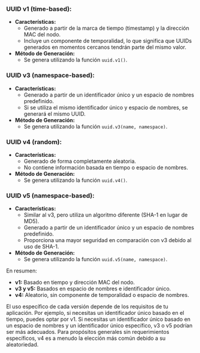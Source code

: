 ### **UUID v1 (time-based):**
- **Características:**
  - Generado a partir de la marca de tiempo (timestamp) y la dirección MAC del nodo.
  - Incluye un componente de temporalidad, lo que significa que UUIDs generados en momentos cercanos tendrán parte del mismo valor.
- **Método de Generación:**
  - Se genera utilizando la función `uuid.v1()`.

### **UUID v3 (namespace-based):**
- **Características:**
  - Generado a partir de un identificador único y un espacio de nombres predefinido.
  - Si se utiliza el mismo identificador único y espacio de nombres, se generará el mismo UUID.
- **Método de Generación:**
  - Se genera utilizando la función `uuid.v3(name, namespace)`.

### **UUID v4 (random):**
- **Características:**
  - Generado de forma completamente aleatoria.
  - No contiene información basada en tiempo o espacio de nombres.
- **Método de Generación:**
  - Se genera utilizando la función `uuid.v4()`.

### **UUID v5 (namespace-based):**
- **Características:**
  - Similar al v3, pero utiliza un algoritmo diferente (SHA-1 en lugar de MD5).
  - Generado a partir de un identificador único y un espacio de nombres predefinido.
  - Proporciona una mayor seguridad en comparación con v3 debido al uso de SHA-1.
- **Método de Generación:**
  - Se genera utilizando la función `uuid.v5(name, namespace)`.

En resumen:

- **v1:** Basado en tiempo y dirección MAC del nodo.
- **v3 y v5:** Basados en espacio de nombres e identificador único.
- **v4:** Aleatorio, sin componente de temporalidad o espacio de nombres.

El uso específico de cada versión depende de los requisitos de tu aplicación. Por ejemplo, si necesitas un identificador único basado en el tiempo, puedes optar por v1. Si necesitas un identificador único basado en un espacio de nombres y un identificador único específico, v3 o v5 podrían ser más adecuados. Para propósitos generales sin requerimientos específicos, v4 es a menudo la elección más común debido a su aleatoriedad.